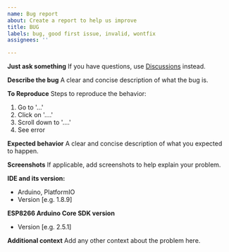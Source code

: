 ```yaml
---
name: Bug report
about: Create a report to help us improve
title: BUG
labels: bug, good first issue, invalid, wontfix
assignees: ''

---
```


**Just ask something**
If you have questions, use [Discussions](https://github.com/mobizt/ESP-Google-Sheet-Client/discussions) instead. 

**Describe the bug**
A clear and concise description of what the bug is.

**To Reproduce**
Steps to reproduce the behavior:
1. Go to '...'
2. Click on '....'
3. Scroll down to '....'
4. See error

**Expected behavior**
A clear and concise description of what you expected to happen.

**Screenshots**
If applicable, add screenshots to help explain your problem.

**IDE and its version:**
 - Arduino, PlatformIO
 - Version [e.g. 1.8.9]

**ESP8266 Arduino Core SDK version**
 - Version [e.g. 2.5.1]

**Additional context**
Add any other context about the problem here.
